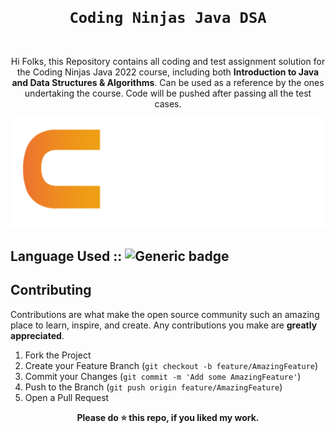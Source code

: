 <code>
  <h1 align="center">Coding Ninjas Java DSA</h1>
</code>

<p align="center">
  Hi Folks, this Repository contains all coding and test assignment solution for the Coding Ninjas Java 2022 course, including both <b>Introduction to Java and Data Structures & Algorithms</b>. Can be used as a reference by the ones undertaking the course. Code will be pushed after passing all the test cases.
</p>

<p align="center">
<img src="https://github.com/the-wolverine-coder-UjjwalKumar/CodingNinjas_DSA_Java/blob/main/assets/CN.png" alt="CodingNinjas"/>
</p>

## Language Used :: ![Generic badge](https://img.shields.io/badge/Java-orange)


## Contributing

Contributions are what make the open source community such an amazing place to learn, inspire, and create. Any contributions you make are **greatly appreciated**.

1. Fork the Project
2. Create your Feature Branch (`git checkout -b feature/AmazingFeature`)
3. Commit your Changes (`git commit -m 'Add some AmazingFeature'`)
4. Push to the Branch (`git push origin feature/AmazingFeature`)
5. Open a Pull Request

<div align="center">
  <b>Please do ⭐ this repo, if you liked my work.</b>
</div>
